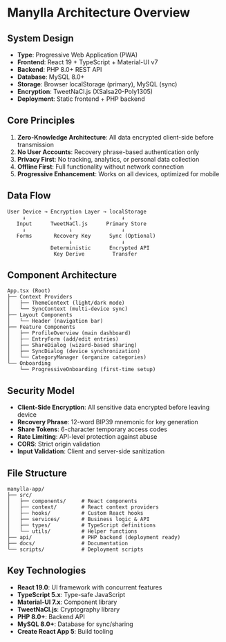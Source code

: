 # Manylla Architecture Overview

## System Design
- **Type**: Progressive Web Application (PWA)
- **Frontend**: React 19 + TypeScript + Material-UI v7
- **Backend**: PHP 8.0+ REST API
- **Database**: MySQL 8.0+
- **Storage**: Browser localStorage (primary), MySQL (sync)
- **Encryption**: TweetNaCl.js (XSalsa20-Poly1305)
- **Deployment**: Static frontend + PHP backend

## Core Principles
1. **Zero-Knowledge Architecture**: All data encrypted client-side before transmission
2. **No User Accounts**: Recovery phrase-based authentication only
3. **Privacy First**: No tracking, analytics, or personal data collection
4. **Offline First**: Full functionality without network connection
5. **Progressive Enhancement**: Works on all devices, optimized for mobile

## Data Flow
```
User Device → Encryption Layer → localStorage
     ↓              ↓                ↓
   Input      TweetNaCl.js      Primary Store
     ↓              ↓                ↓
   Forms       Recovery Key      Sync (Optional)
                    ↓                ↓
              Deterministic      Encrypted API
               Key Derive         Transfer
```

## Component Architecture
```
App.tsx (Root)
├── Context Providers
│   ├── ThemeContext (light/dark mode)
│   └── SyncContext (multi-device sync)
├── Layout Components
│   └── Header (navigation bar)
├── Feature Components
│   ├── ProfileOverview (main dashboard)
│   ├── EntryForm (add/edit entries)
│   ├── ShareDialog (wizard-based sharing)
│   ├── SyncDialog (device synchronization)
│   └── CategoryManager (organize categories)
└── Onboarding
    └── ProgressiveOnboarding (first-time setup)
```

## Security Model
- **Client-Side Encryption**: All sensitive data encrypted before leaving device
- **Recovery Phrase**: 12-word BIP39 mnemonic for key generation
- **Share Tokens**: 6-character temporary access codes
- **Rate Limiting**: API-level protection against abuse
- **CORS**: Strict origin validation
- **Input Validation**: Client and server-side sanitization

## File Structure
```
manylla-app/
├── src/
│   ├── components/     # React components
│   ├── context/        # React context providers
│   ├── hooks/          # Custom React hooks
│   ├── services/       # Business logic & API
│   ├── types/          # TypeScript definitions
│   └── utils/          # Helper functions
├── api/                # PHP backend (deployment ready)
├── docs/               # Documentation
└── scripts/            # Deployment scripts
```

## Key Technologies
- **React 19.0**: UI framework with concurrent features
- **TypeScript 5.x**: Type-safe JavaScript
- **Material-UI 7.x**: Component library
- **TweetNaCl.js**: Cryptography library
- **PHP 8.0+**: Backend API
- **MySQL 8.0+**: Database for sync/sharing
- **Create React App 5**: Build tooling